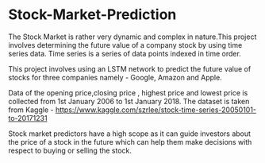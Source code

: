 # Stock-Market-Prediction
The Stock Market is rather very dynamic and complex in nature.This project involves determining the future value of a company stock by using time series data.
Time series is a series of data points indexed in time order.

This project involves using an LSTM network to predict the future value of stocks for three companies
namely - Google, Amazon and Apple. 

Data of the opening price,closing price , highest price and lowest price is collected from 1st January 2006 to 1st January 2018.
The dataset is taken from Kaggle  - https://www.kaggle.com/szrlee/stock-time-series-20050101-to-20171231

Stock market predictors have a high scope as it can guide investors about the price of a stock in the future which can help them make decisions with respect to buying or selling the stock.
